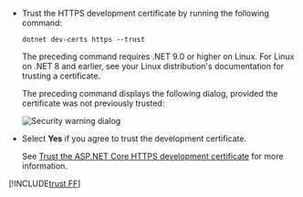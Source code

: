 * Trust the HTTPS development certificate by running the following command:

  ```dotnetcli
  dotnet dev-certs https --trust
  ```
  
  The preceding command requires .NET 9.0 or higher on Linux. For Linux on .NET 8 and earlier, see your Linux distribution's documentation for trusting a certificate.

  The preceding command displays the following dialog, provided the certificate was not previously trusted:

  ![Security warning dialog](~/getting-started/_static/cert.png)

* Select **Yes** if you agree to trust the development certificate.

  See [Trust the ASP.NET Core HTTPS development certificate](xref:security/enforcing-ssl#trust-the-aspnet-core-https-development-certificate-on-windows-and-macos) for more information.
  
[!INCLUDE[trust FF](~/includes/trust-ff.md)]